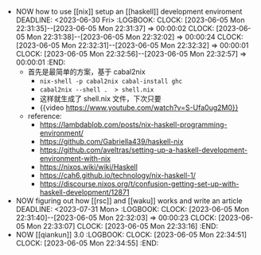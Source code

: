 - NOW how to use [[nix]] setup an [[haskell]] development enviroment
  DEADLINE: <2023-06-30 Fri>
  :LOGBOOK:
  CLOCK: [2023-06-05 Mon 22:31:35]--[2023-06-05 Mon 22:31:37] =>  00:00:02
  CLOCK: [2023-06-05 Mon 22:31:38]--[2023-06-05 Mon 22:32:02] =>  00:00:24
  CLOCK: [2023-06-05 Mon 22:32:31]--[2023-06-05 Mon 22:32:32] =>  00:00:01
  CLOCK: [2023-06-05 Mon 22:32:56]--[2023-06-05 Mon 22:32:57] =>  00:00:01
  :END:
	- 首先是最简单的方案，基于 cabal2nix
		- `nix-shell -p cabal2nix cabal-install ghc`
		- `cabal2nix --shell .  > shell.nix`
		- 这样就生成了 shell.nix 文件，下次只要
		- {{video https://www.youtube.com/watch?v=S-Ufa0ug2M0}}
	- reference:
		- https://lambdablob.com/posts/nix-haskell-programming-environment/
		- https://github.com/Gabriella439/haskell-nix
		- https://github.com/aveltras/setting-up-a-haskell-development-environment-with-nix
		- https://nixos.wiki/wiki/Haskell
		- https://cah6.github.io/technology/nix-haskell-1/
		- https://discourse.nixos.org/t/confusion-getting-set-up-with-haskell-development/12871
- NOW figuring out how [[rsc]] and [[waku]] works and write an article
  DEADLINE: <2023-07-31 Mon>
  :LOGBOOK:
  CLOCK: [2023-06-05 Mon 22:31:40]--[2023-06-05 Mon 22:32:03] =>  00:00:23
  CLOCK: [2023-06-05 Mon 22:33:07]
  CLOCK: [2023-06-05 Mon 22:33:16]
  :END:
- NOW [[qiankun]] 3.0
  :LOGBOOK:
  CLOCK: [2023-06-05 Mon 22:34:51]
  CLOCK: [2023-06-05 Mon 22:34:55]
  :END: